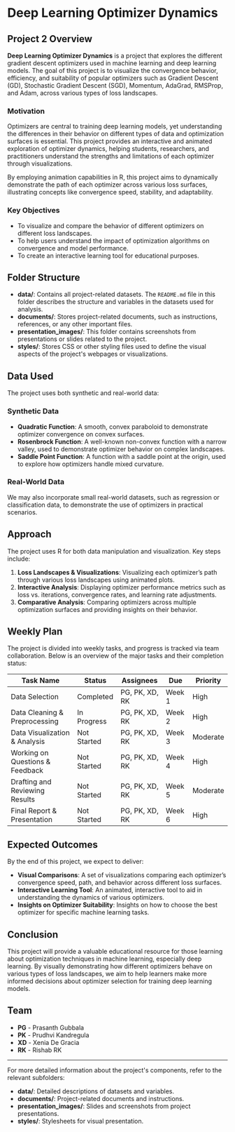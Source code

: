 # Deep Learning Optimizer Dynamics

## Project 2 Overview

**Deep Learning Optimizer Dynamics** is a project that explores the different gradient descent optimizers used in machine learning and deep learning models. The goal of this project is to visualize the convergence behavior, efficiency, and suitability of popular optimizers such as Gradient Descent (GD), Stochastic Gradient Descent (SGD), Momentum, AdaGrad, RMSProp, and Adam, across various types of loss landscapes.

### Motivation

Optimizers are central to training deep learning models, yet understanding the differences in their behavior on different types of data and optimization surfaces is essential. This project provides an interactive and animated exploration of optimizer dynamics, helping students, researchers, and practitioners understand the strengths and limitations of each optimizer through visualizations.

By employing animation capabilities in R, this project aims to dynamically demonstrate the path of each optimizer across various loss surfaces, illustrating concepts like convergence speed, stability, and adaptability.

### Key Objectives

- To visualize and compare the behavior of different optimizers on different loss landscapes.
- To help users understand the impact of optimization algorithms on convergence and model performance.
- To create an interactive learning tool for educational purposes.

## Folder Structure

- **data/**: Contains all project-related datasets. The `README.md` file in this folder describes the structure and variables in the datasets used for analysis.
- **documents/**: Stores project-related documents, such as instructions, references, or any other important files.
- **presentation_images/**: This folder contains screenshots from presentations or slides related to the project.
- **styles/**: Stores CSS or other styling files used to define the visual aspects of the project's webpages or visualizations.

## Data Used

The project uses both synthetic and real-world data:

### Synthetic Data
- **Quadratic Function**: A smooth, convex paraboloid to demonstrate optimizer convergence on convex surfaces.
- **Rosenbrock Function**: A well-known non-convex function with a narrow valley, used to demonstrate optimizer behavior on complex landscapes.
- **Saddle Point Function**: A function with a saddle point at the origin, used to explore how optimizers handle mixed curvature.

### Real-World Data
We may also incorporate small real-world datasets, such as regression or classification data, to demonstrate the use of optimizers in practical scenarios.

## Approach

The project uses R for both data manipulation and visualization. Key steps include:

1. **Loss Landscapes & Visualizations**: Visualizing each optimizer’s path through various loss landscapes using animated plots.
2. **Interactive Analysis**: Displaying optimizer performance metrics such as loss vs. iterations, convergence rates, and learning rate adjustments.
3. **Comparative Analysis**: Comparing optimizers across multiple optimization surfaces and providing insights on their behavior.

## Weekly Plan

The project is divided into weekly tasks, and progress is tracked via team collaboration. Below is an overview of the major tasks and their completion status:

| Task Name                             | Status         | Assignees            | Due    | Priority  |
|---------------------------------------|----------------|----------------------|--------|-----------|
| Data Selection                        | Completed      | PG, PK, XD, RK       | Week 1 | High      |
| Data Cleaning & Preprocessing         | In Progress    | PG, PK, XD, RK       | Week 2 | High      |
| Data Visualization & Analysis         | Not Started    | PG, PK, XD, RK       | Week 3 | Moderate  |
| Working on Questions & Feedback       | Not Started    | PG, PK, XD, RK       | Week 4 | High      |
| Drafting and Reviewing Results        | Not Started    | PG, PK, XD, RK       | Week 5 | Moderate  |
| Final Report & Presentation           | Not Started    | PG, PK, XD, RK       | Week 6 | High      |

## Expected Outcomes

By the end of this project, we expect to deliver:

- **Visual Comparisons**: A set of visualizations comparing each optimizer’s convergence speed, path, and behavior across different loss surfaces.
- **Interactive Learning Tool**: An animated, interactive tool to aid in understanding the dynamics of various optimizers.
- **Insights on Optimizer Suitability**: Insights on how to choose the best optimizer for specific machine learning tasks.

## Conclusion

This project will provide a valuable educational resource for those learning about optimization techniques in machine learning, especially deep learning. By visually demonstrating how different optimizers behave on various types of loss landscapes, we aim to help learners make more informed decisions about optimizer selection for training deep learning models.

## Team

- **PG** - Prasanth Gubbala
- **PK** - Prudhvi Kandregula
- **XD** - Xenia De Gracia
- **RK** - Rishab RK

---

For more detailed information about the project's components, refer to the relevant subfolders:

- **data/**: Detailed descriptions of datasets and variables.
- **documents/**: Project-related documents and instructions.
- **presentation_images/**: Slides and screenshots from project presentations.
- **styles/**: Stylesheets for visual presentation.
